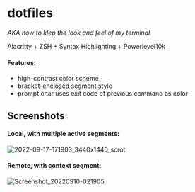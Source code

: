 # dotfiles
*AKA how to klep the look and feel of my terminal*

Alacritty + ZSH + Syntax Highlighting + Powerlevel10k

#### Features:
- high-contrast color scheme
- bracket-enclosed segment style
- prompt char uses exit code of previous command as color

## Screenshots

#### Local, with multiple active segments:
![2022-09-17-171903_3440x1440_scrot](https://user-images.githubusercontent.com/26313286/190876949-b36c04a7-5430-4e97-99e5-4b6b47dfa0fe.png)

#### Remote, with context segment:
![Screenshot_20220910-021905](https://user-images.githubusercontent.com/26313286/190872400-8e62613f-8425-47fe-b204-cfa33127acbe.png)
